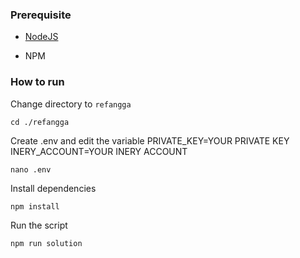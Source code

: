 ### Prerequisite

- [NodeJS](https://nodejs.org/en/)

- NPM



### How to run

Change directory to ```refangga```

```shell
cd ./refangga
```

Create .env and edit the variable
PRIVATE_KEY=YOUR PRIVATE KEY
INERY_ACCOUNT=YOUR INERY ACCOUNT

```shell
nano .env
```

Install dependencies

```shell
npm install
```

Run the script

```
npm run solution
```
